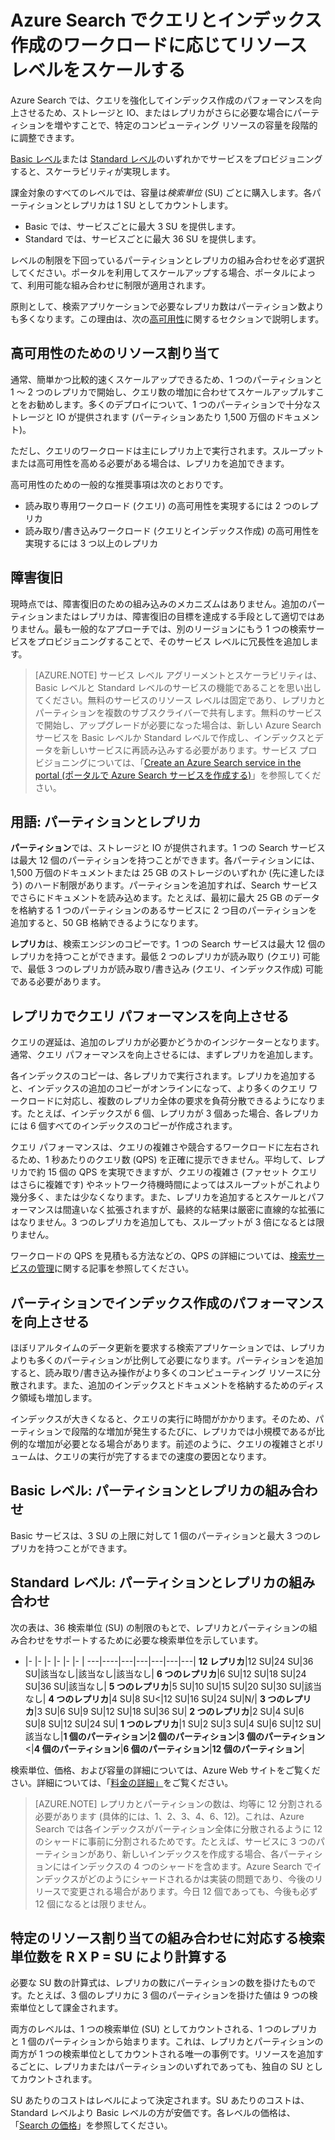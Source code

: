 <properties
	pageTitle="Azure Search でクエリとインデックス作成のワークロードに応じてリソース レベルをスケールする |Microsoft Azure"
	description="Azure Search の容量計画は、パーティションとレプリカのコンピューティング リソースの組み合わせに基づいており、各リソースは課金対象の検索単位で価格設定されます。"
	services="search"
	documentationCenter=""
	authors="HeidiSteen"
	manager="paulettm"
	editor=""
    tags="azure-portal"/>

<tags
	ms.service="search"
	ms.devlang="NA"
	ms.workload="search"
	ms.topic="article"
	ms.tgt_pltfrm="na"
	ms.date="05/25/2016"
	ms.author="heidist"/>

# Azure Search でクエリとインデックス作成のワークロードに応じてリソース レベルをスケールする

Azure Search では、クエリを強化してインデックス作成のパフォーマンスを向上させるため、ストレージと IO、またはレプリカがさらに必要な場合にパーティションを増やすことで、特定のコンピューティング リソースの容量を段階的に調整できます。

[Basic レベル](http://aka.ms/azuresearchbasic)または [Standard レベル](search-limits-quotas-capacity.md)のいずれかでサービスをプロビジョニングすると、スケーラビリティが実現します。

課金対象のすべてのレベルでは、容量は*検索単位* (SU) ごとに購入します。各パーティションとレプリカは 1 SU としてカウントします。

- Basic では、サービスごとに最大 3 SU を提供します。
- Standard では、サービスごとに最大 36 SU を提供します。

レベルの制限を下回っているパーティションとレプリカの組み合わせを必ず選択してください。ポータルを利用してスケールアップする場合、ポータルによって、利用可能な組み合わせに制限が適用されます。

原則として、検索アプリケーションで必要なレプリカ数はパーティション数よりも多くなります。この理由は、次の[高可用性](#HA)に関するセクションで説明します。

<a id="HA"></a>
## 高可用性のためのリソース割り当て

通常、簡単かつ比較的速くスケールアップできるため、1 つのパーティションと 1 ～ 2 つのレプリカで開始し、クエリ数の増加に合わせてスケールアップルすことをお勧めします。多くのデプロイについて、1 つのパーティションで十分なストレージと IO が提供されます (パーティションあたり 1,500 万個のドキュメント)。

ただし、クエリのワークロードは主にレプリカ上で実行されます。スループットまたは高可用性を高める必要がある場合は、レプリカを追加できます。

高可用性のための一般的な推奨事項は次のとおりです。

- 読み取り専用ワークロード (クエリ) の高可用性を実現するには 2 つのレプリカ
- 読み取り/書き込みワークロード (クエリとインデックス作成) の高可用性を実現するには 3 つ以上のレプリカ

## 障害復旧

現時点では、障害復旧のための組み込みのメカニズムはありません。追加のパーティションまたはレプリカは、障害復旧の目標を達成する手段として適切ではありません。最も一般的なアプローチでは、別のリージョンにもう 1 つの検索サービスをプロビジョニングすることで、そのサービス レベルに冗長性を追加します。

> [AZURE.NOTE] サービス レベル アグリーメントとスケーラビリティは、Basic レベルと Standard レベルのサービスの機能であることを思い出してください。無料のサービスのリソース レベルは固定であり、レプリカとパーティションを複数のサブスクライバーで共有します。無料のサービスで開始し、アップグレードが必要になった場合は、新しい Azure Search サービスを Basic レベルか Standard レベルで作成し、インデックスとデータを新しいサービスに再読み込みする必要があります。サービス プロビジョニングについては、「[Create an Azure Search service in the portal (ポータルで Azure Search サービスを作成する)](search-create-service-portal.md)」を参照してください。

## 用語: パーティションとレプリカ

**パーティション**では、ストレージと IO が提供されます。1 つの Search サービスは最大 12 個のパーティションを持つことができます。各パーティションには、1,500 万個のドキュメントまたは 25 GB のストレージのいずれか (先に達したほう) のハード制限があります。パーティションを追加すれば、Search サービスでさらにドキュメントを読み込めます。たとえば、最初に最大 25 GB のデータを格納する 1 つのパーティションのあるサービスに 2 つ目のパーティションを追加すると、50 GB 格納できるようになります。

**レプリカ**は、検索エンジンのコピーです。1 つの Search サービスは最大 12 個のレプリカを持つことができます。最低 2 つのレプリカが読み取り (クエリ) 可能で、最低 3 つのレプリカが読み取り/書き込み (クエリ、インデックス作成) 可能である必要があります。

## レプリカでクエリ パフォーマンスを向上させる

クエリの遅延は、追加のレプリカが必要かどうかのインジケーターとなります。通常、クエリ パフォーマンスを向上させるには、まずレプリカを追加します。

各インデックスのコピーは、各レプリカで実行されます。レプリカを追加すると、インデックスの追加のコピーがオンラインになって、より多くのクエリ ワークロードに対応し、複数のレプリカ全体の要求を負荷分散できるようになります。たとえば、インデックスが 6 個、レプリカが 3 個あった場合、各レプリカには 6 個すべてのインデックスのコピーが作成されます。

クエリ パフォーマンスは、クエリの複雑さや競合するワークロードに左右されるため、1 秒あたりのクエリ数 (QPS) を正確に提示できません。平均して、レプリカで約 15 個の QPS を実現できますが、クエリの複雑さ (ファセット クエリはさらに複雑です) やネットワーク待機時間によってはスループットがこれより幾分多く、または少なくなります。また、レプリカを追加するとスケールとパフォーマンスは間違いなく拡張されますが、最終的な結果は厳密に直線的な拡張にはなりません。3 つのレプリカを追加しても、スループットが 3 倍になるとは限りません。

ワークロードの QPS を見積もる方法などの、QPS の詳細については、[検索サービスの管理](search-manage.md)に関する記事を参照してください。

## パーティションでインデックス作成のパフォーマンスを向上させる

ほぼリアルタイムのデータ更新を要求する検索アプリケーションでは、レプリカよりも多くのパーティションが比例して必要になります。パーティションを追加すると、読み取り/書き込み操作がより多くのコンピューティング リソースに分散されます。また、追加のインデックスとドキュメントを格納するためのディスク領域も増加します。

インデックスが大きくなると、クエリの実行に時間がかかります。そのため、パーティションで段階的な増加が発生するたびに、レプリカでは小規模であるが比例的な増加が必要となる場合があります。前述のように、クエリの複雑さとボリュームは、クエリの実行が完了するまでの速度の要因となります。

## Basic レベル: パーティションとレプリカの組み合わせ

Basic サービスは、3 SU の上限に対して 1 個のパーティションと最大 3 つのレプリカを持つことができます。

<a id="chart"></a>
## Standard レベル: パーティションとレプリカの組み合わせ

次の表は、36 検索単位 (SU) の制限のもとで、レプリカとパーティションの組み合わせをサポートするために必要な検索単位を示しています。

- |- |- |- |- |- |- |
---|----|---|---|---|---|---|
**12 レプリカ**|12 SU|24 SU|36 SU|該当なし|該当なし|該当なし|
**6 つのレプリカ**|6 SU|12 SU|18 SU|24 SU|36 SU|該当なし|
**5 つのレプリカ**|5 SU|10 SU|15 SU|20 SU|30 SU|該当なし|
**4 つのレプリカ**|4 SU|8 SU<|12 SU|16 SU|24 SU|N/|
**3 つのレプリカ**|3 SU|6 SU|9 SU|12 SU|18 SU|36 SU|
**2 つのレプリカ**|2 SU|4 SU|6 SU|8 SU|12 SU|24 SU|
**1 つのレプリカ**|1 SU|2 SU|3 SU|4 SU|6 SU|12 SU|
該当なし|**1 個のパーティション**|**2 個のパーティション**|**3 個のパーティション**<|**4 個のパーティション**|**6 個のパーティション**|**12 個のパーティション**|


検索単位、価格、および容量の詳細については、Azure Web サイトをご覧ください。詳細については、「[料金の詳細」](https://azure.microsoft.com/pricing/details/search/)をご覧ください。

> [AZURE.NOTE] レプリカとパーティションの数は、均等に 12 分割される必要があります (具体的には、1、2、3、4、6、12)。これは、Azure Search では各インデックスがパーティション全体に分散されるように 12 のシャードに事前に分割されるためです。たとえば、サービスに 3 つのパーティションがあり、新しいインデックスを作成する場合、各パーティションにはインデックスの 4 つのシャードを含めます。Azure Search でインデックスがどのようにシャードされるかは実装の問題であり、今後のリリースで変更される場合があります。今日 12 個であっても、今後も必ず 12 個になるとは限りません。

## 特定のリソース割り当ての組み合わせに対応する検索単位数を R X P = SU により計算する

必要な SU 数の計算式は、レプリカの数にパーティションの数を掛けたものです。たとえば、3 個のレプリカに 3 個のパーティションを掛けた値は 9 つの検索単位として課金されます。

両方のレベルは、1 つの検索単位 (SU) としてカウントされる、1 つのレプリカと 1 個のパーティションから始まります。これは、レプリカとパーティションの両方が 1 つの検索単位としてカウントされる唯一の事例です。リソースを追加するごとに、レプリカまたはパーティションのいずれであっても、独自の SU としてカウントされます。

SU あたりのコストはレベルによって決定されます。SU あたりのコストは、Standard レベルより Basic レベルの方が安価です。各レベルの価格は、「[Search の価格](https://azure.microsoft.com/pricing/details/search/)」を参照してください。

<!---HONumber=AcomDC_0601_2016-->